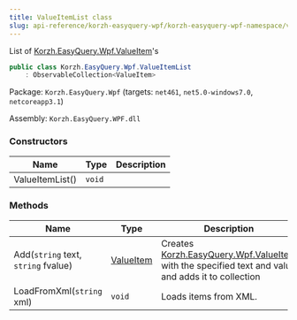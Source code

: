 ```yaml
---
title: ValueItemList class
slug: api-reference/korzh-easyquery-wpf/korzh-easyquery-wpf-namespace/valueitemlist-class
---
```



List of [Korzh.EasyQuery.Wpf.ValueItem](/api-reference/korzh-easyquery-wpf/korzh-easyquery-wpf-namespace/valueitem-class)'s
```csharp
public class Korzh.EasyQuery.Wpf.ValueItemList
    : ObservableCollection<ValueItem>

```
Package: `Korzh.EasyQuery.Wpf` (targets: `net461`, `net5.0-windows7.0`, `netcoreapp3.1`)

Assembly: `Korzh.EasyQuery.WPF.dll`

### Constructors

| Name | Type | Description | 
| --- | --- | --- | 
| ValueItemList() | `void` |  | 


### Methods

| Name | Type | Description | 
| --- | --- | --- | 
| Add(`string` text, `string` fvalue) | [ValueItem](/api-reference/korzh-easyquery-wpf/korzh-easyquery-wpf-namespace/valueitem-class) | Creates [Korzh.EasyQuery.Wpf.ValueItem](/api-reference/korzh-easyquery-wpf/korzh-easyquery-wpf-namespace/valueitem-class) with the specified text and value and adds it to collection | 
| LoadFromXml(`string` xml) | `void` | Loads items from XML. |